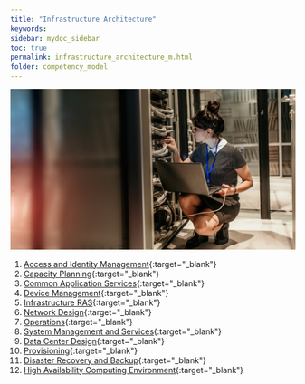 ```yaml
---
title: "Infrastructure Architecture"
keywords: 
sidebar: mydoc_sidebar
toc: true
permalink: infrastructure_architecture_m.html
folder: competency_model
---
```


![Infrastructure Architecture](media/infrastructure_architecture_m_001.png)

1. [Access and Identity Management](aim.md){:target="_blank"}
2. [Capacity Planning](capacity_planning.md){:target="_blank"}
3. [Common Application Services](cas.md){:target="_blank"}
4. [Device Management](device_management.md){:target="_blank"}
5. [Infrastructure RAS](infrastructure_ras.md){:target="_blank"}
6. [Network Design](network_design.md){:target="_blank"}
7. [Operations](operations.md){:target="_blank"}
8. [System Management and Services](sms.md){:target="_blank"}
9. [Data Center Design](dcd.md){:target="_blank"}
10. [Provisioning](provisioning.md){:target="_blank"}
11. [Disaster Recovery and Backup](drb.md){:target="_blank"}
12. [High Availability Computing Environment](hace.md){:target="_blank"}